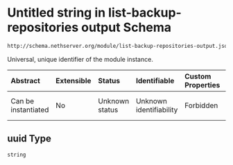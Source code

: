 # Untitled string in list-backup-repositories output Schema

```txt
http://schema.nethserver.org/module/list-backup-repositories-output.json#/items/properties/uuid
```

Universal, unique identifier of the module instance.

| Abstract            | Extensible | Status         | Identifiable            | Custom Properties | Additional Properties | Access Restrictions | Defined In                                                                                                   |
| :------------------ | :--------- | :------------- | :---------------------- | :---------------- | :-------------------- | :------------------ | :----------------------------------------------------------------------------------------------------------- |
| Can be instantiated | No         | Unknown status | Unknown identifiability | Forbidden         | Allowed               | none                | [list-backup-repositories-output.json\*](module/list-backup-repositories-output.json "open original schema") |

## uuid Type

`string`

